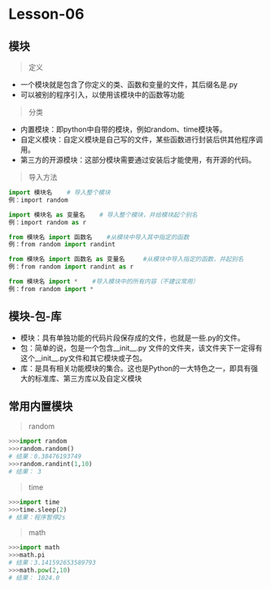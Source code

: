 # **Lesson-06**

## 模块

> 定义

- 一个模块就是包含了你定义的类、函数和变量的文件，其后缀名是.py
- 可以被别的程序引入，以使用该模块中的函数等功能

> 分类

- 内置模块：即python中自带的模块，例如random、time模块等。
- 自定义模块：自定义模块是自己写的文件，某些函数进行封装后供其他程序调用。
- 第三方的开源模块：这部分模块需要通过安装后才能使用，有开源的代码。

> 导入方法

```python
import 模块名    # 导入整个模块
例：import random
```

```python    
import 模块名 as 变量名    # 导入整个模块，并给模块起个别名
例：import random as r
```

```python
from 模块名 import 函数名    #从模块中导入其中指定的函数
例：from random import randint
```

```python
from 模块名 import 函数名 as 变量名     #从模块中导入指定的函数，并起别名
例：from random import randint as r
```

```python      
from 模块名 import *    #导入模块中的所有内容（不建议常用）
例：from random import *
```

## 模块-包-库
- 模块：具有单独功能的代码片段保存成的文件，也就是一些.py的文件。
- 包：简单的说，包是一个包含__init__.py 文件的文件夹，该文件夹下一定得有这个__init__.py文件和其它模块或子包。
- 库：是具有相关功能模块的集合。这也是Python的一大特色之一，即具有强大的标准库、第三方库以及自定义模块

## 常用内置模块

> random

```python
>>>import random
>>>random.random()
# 结果：0.38476193749
>>>random.randint(1,10)
# 结果： 3
```

> time

```python
>>>import time
>>>time.sleep(2)
# 结果：程序暂停2s
```

> math

```python
>>>import math
>>>math.pi
# 结果：3.141592653589793
>>>math.pow(2,10)
# 结果： 1024.0
```
